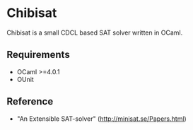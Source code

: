 Chibisat
====

Chibisat is a small CDCL based SAT solver written in OCaml.

## Requirements

- OCaml >=4.0.1
- OUnit

## Reference

- "An Extensible SAT-solver" (http://minisat.se/Papers.html)
